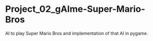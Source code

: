 # Project_02_gAIme-Super-Mario-Bros
AI to play Super Mario Bros and implementation of that AI in pygame.

